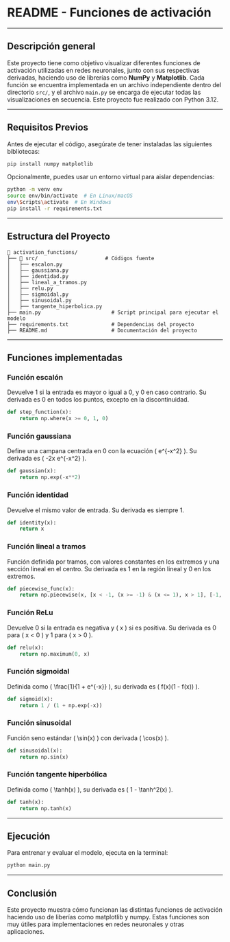 # README - Funciones de activación

---

## Descripción general

Este proyecto tiene como objetivo visualizar diferentes funciones de activación utilizadas en redes neuronales, junto con sus respectivas derivadas, haciendo uso de librerías como **NumPy** y **Matplotlib**. Cada función se encuentra implementada en un archivo independiente dentro del directorio `src/`, y el archivo `main.py` se encarga de ejecutar todas las visualizaciones en secuencia. Este proyecto fue realizado con Python 3.12.

---

## Requisitos Previos

Antes de ejecutar el código, asegúrate de tener instaladas las siguientes bibliotecas:

```bash
pip install numpy matplotlib
```

Opcionalmente, puedes usar un entorno virtual para aislar dependencias:

```bash
python -m venv env
source env/bin/activate  # En Linux/macOS
env\Scripts\activate  # En Windows
pip install -r requirements.txt
```

---

## Estructura del Proyecto

```
📂 activation_functions/
├── 📂 src/                      # Códigos fuente
│   ├── escalon.py              
│   ├── gaussiana.py
│   ├── identidad.py
│   ├── lineal_a_tramos.py
│   ├── relu.py
│   ├── sigmoidal.py
│   ├── sinusoidal.py
│   ├── tangente_hiperbolica.py
├── main.py                       # Script principal para ejecutar el modelo
├── requirements.txt              # Dependencias del proyecto
├── README.md                     # Documentación del proyecto
```

---

## Funciones implementadas

### Función escalón

Devuelve 1 si la entrada es mayor o igual a 0, y 0 en caso contrario. Su derivada es 0 en todos los puntos, excepto en la discontinuidad.

```python
def step_function(x):
    return np.where(x >= 0, 1, 0)
```

### Función gaussiana

Define una campana centrada en 0 con la ecuación \( e^{-x^2} \). Su derivada es \( -2x e^{-x^2} \).

```python
def gaussian(x):
    return np.exp(-x**2)
```

### Función identidad

Devuelve el mismo valor de entrada. Su derivada es siempre 1.

```python
def identity(x):
    return x
```

### Función lineal a tramos

Función definida por tramos, con valores constantes en los extremos y una sección lineal en el centro. Su derivada es 1 en la región lineal y 0 en los extremos.

```python
def piecewise_func(x):
    return np.piecewise(x, [x < -1, (x >= -1) & (x <= 1), x > 1], [-1, lambda x: x, 1])
```

### Función ReLu

Devuelve 0 si la entrada es negativa y \( x \) si es positiva. Su derivada es 0 para \( x < 0 \) y 1 para \( x > 0 \).

```python
def relu(x):
    return np.maximum(0, x)
```

### Función sigmoidal

Definida como \( \frac{1}{1 + e^{-x}} \), su derivada es \( f(x)(1 - f(x)) \).

```python
def sigmoid(x):
    return 1 / (1 + np.exp(-x))
```

### Función sinusoidal

Función seno estándar \( \sin(x) \) con derivada \( \cos(x) \).

```python
def sinusoidal(x):
    return np.sin(x)
```

### Función tangente hiperbólica

Definida como \( \tanh(x) \), su derivada es \( 1 - \tanh^2(x) \).

```python
def tanh(x):
    return np.tanh(x)
```

---

## Ejecución

Para entrenar y evaluar el modelo, ejecuta en la terminal:

```bash
python main.py
```

---

## Conclusión

Este proyecto muestra cómo funcionan las distintas funciones de activación haciendo uso de liberías como matplotlib y numpy. Estas funciones son muy útiles para implementaciones en redes neuronales y otras aplicaciones.
